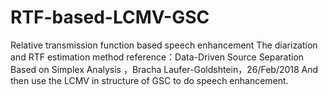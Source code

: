 # RTF-based-LCMV-GSC
Relative transmission function based speech enhancement
The diarization and RTF estimation method reference：Data-Driven Source Separation Based on Simplex Analysis ，Bracha Laufer-Goldshtein，26/Feb/2018
And then use the LCMV in structure of GSC to do speech enhancement.
